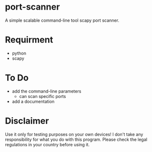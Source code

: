 # port-scanner
A simple scalable command-line tool scapy port scanner.

# Requirment
  - python
  - scapy
# To Do
  - add the command-line parameters
    - can scan specific ports
  - add a documentation

# Disclaimer
  Use it only for testing purposes on your own devices!
  I don't take any responsibility for what you do with this program.
  Please check the legal regulations in your country before using it.
